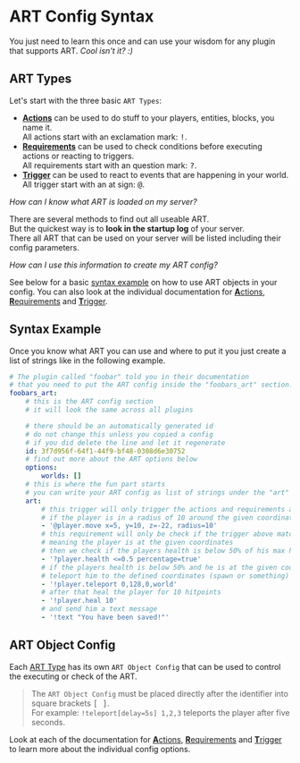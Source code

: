 # ART Config Syntax

You just need to learn this once and can use your wisdom for any plugin that supports ART. *Cool isn't it? :)*

## ART Types

Let's start with the three basic `ART Types`:

* [**Actions**](actions.md) can be used to do stuff to your players, entities, blocks, you name it.  
  All actions start with an exclamation mark: <kbd>!</kbd>.
* [**Requirements**](requirements.md) can be used to check conditions before executing actions or reacting to triggers.  
  All requirements start with an question mark: <kbd>?</kbd>.
* [**Trigger**](trigger.md) can be used to react to events that are happening in your world.  
  All trigger start with an at sign: <kbd>@</kbd>.

*How can I know what ART is loaded on my server?*

There are several methods to find out all useable ART.  
But the quickest way is to **look in the startup log** of your server.  
There all ART that can be used on your server will be listed including their config parameters.

*How can I use this information to create my ART config?*

See below for a basic [syntax example](#syntax-example) on how to use ART objects in your config. You can also look at the individual documentation for [**A**ctions](actions.md), [**R**equirements](requirements.md) and [**T**rigger](trigger.md).

## Syntax Example

Once you know what ART you can use and where to put it you just create a list of strings like in the following example.

```yaml
# The plugin called "foobar" told you in their documentation
# that you need to put the ART config inside the "foobars_art" section.
foobars_art:
    # this is the ART config section
    # it will look the same across all plugins

    # there should be an automatically generated id
    # do not change this unless you copied a config
    # if you did delete the line and let it regenerate
    id: 3f7d956f-64f1-44f9-bf48-0308d6e30752
    # find out more about the ART options below
    options:
        worlds: []
    # this is where the fun part starts
    # you can write your ART config as list of strings under the "art" section
    art:
        # this trigger will only trigger the actions and requirements after it
        # if the player is in a radius of 10 around the given coordinates
        - '@player.move x=5, y=10, z=-22, radius=10'
        # this requirement will only be check if the trigger above matched
        # meaning the player is at the given coordinates
        # then we check if the players health is below 50% of his max health
        - '?player.health <=0.5 percentage=true'
        # if the players health is below 50% and he is at the given coordinates
        # teleport him to the defined coordinates (spawn or something)
        - '!player.teleport 0,128,0,world'
        # after that heal the player for 10 hitpoints
        - '!player.heal 10'
        # and send him a text message
        - '!text "You have been saved!"'
```

## ART Object Config

Each [ART Type](#art-types) has its own `ART Object Config` that can be used to control the executing or check of the ART.

> The `ART Object Config` must be placed directly after the identifier into square brackets <kbd>[ ]</kbd>.  
> For example: `!teleport[delay=5s] 1,2,3` teleports the player after five seconds.

Look at each of the documentation for [**A**ctions](actions.md), [**R**equirements](requirements.md) and [**T**rigger](trigger.md) to learn more about the individual config options.

